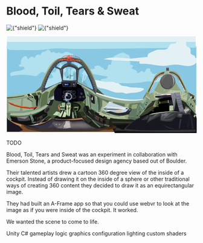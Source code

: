 # Blood, Toil, Tears & Sweat
![{"shield"}](https://img.shields.io/badge/Engine-Unity-red.svg)
![{"shield"}](https://img.shields.io/badge/Platform-Google%20Cardboard,%20iOS,%20Android-blue.svg)

![{"square-framed"}](/img/project/bloodtearsandsweat.png)

TODO

Blood, Toil, Tears and Sweat was an experiment in collaboration with Emerson Stone, a product-focused design agency based out of Boulder.

Their talented artists drew a cartoon 360 degree view of the inside of a cockpit. Instead of drawing it on the inside of a sphere or other traditional ways of creating 360 content they decided to draw it as an equirectangular image.

They had built an A-Frame app so that you could use webvr to look at the image as if you were inside of the cockpit. It worked.

We wanted the scene to come to life.

Unity C# gameplay logic
graphics configuration
lighting
custom shaders
